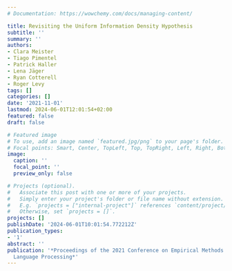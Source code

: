 ```yaml
---
# Documentation: https://wowchemy.com/docs/managing-content/

title: Revisiting the Uniform Information Density Hypothesis
subtitle: ''
summary: ''
authors:
- Clara Meister
- Tiago Pimentel
- Patrick Haller
- Lena Jäger
- Ryan Cotterell
- Roger Levy
tags: []
categories: []
date: '2021-11-01'
lastmod: 2024-06-01T12:01:54+02:00
featured: false
draft: false

# Featured image
# To use, add an image named `featured.jpg/png` to your page's folder.
# Focal points: Smart, Center, TopLeft, Top, TopRight, Left, Right, BottomLeft, Bottom, BottomRight.
image:
  caption: ''
  focal_point: ''
  preview_only: false

# Projects (optional).
#   Associate this post with one or more of your projects.
#   Simply enter your project's folder or file name without extension.
#   E.g. `projects = ["internal-project"]` references `content/project/deep-learning/index.md`.
#   Otherwise, set `projects = []`.
projects: []
publishDate: '2024-06-01T10:01:54.772212Z'
publication_types:
- '1'
abstract: ''
publication: '*Proceedings of the 2021 Conference on Empirical Methods in Natural
  Language Processing*'
---
```

